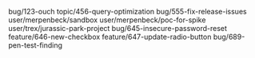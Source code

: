 bug/123-ouch
topic/456-query-optimization
bug/555-fix-release-issues
user/merpenbeck/sandbox
user/merpenbeck/poc-for-spike
user/trex/jurassic-park-project
bug/645-insecure-password-reset
feature/646-new-checkbox
feature/647-update-radio-button
bug/689-pen-test-finding
